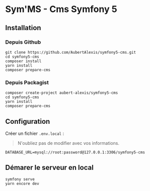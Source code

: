 # Sym'MS - Cms Symfony 5

## Installation

### Depuis Github
```
git clone https://github.com/AubertAlexis/symfony5-cms.git
cd symfony5-cms
composer install
yarn install
composer prepare-cms
```

### Depuis Packagist
```
composer create-project aubert-alexis/symfony5-cms
cd symfony5-cms
yarn install
composer prepare-cms
```

## Configuration
Créer un fichier `.env.local` :
> N'oubliez pas de modifier avec vos informations.
```dotenv
DATABASE_URL=mysql://root:password@127.0.0.1:3306/symfony5-cms
```

## Démarer le serveur en local
```
symfony serve
yarn encore dev
```
